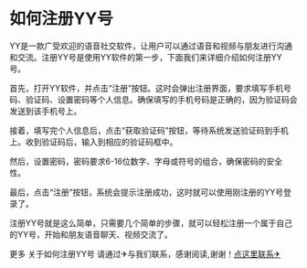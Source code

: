 # 如何注册YY号

YY是一款广受欢迎的语音社交软件，让用户可以通过语音和视频与朋友进行沟通和交流。注册YY号是使用YY软件的第一步，下面我们来详细介绍如何注册YY号。

首先，打开YY软件，并点击“注册”按钮。这时会弹出注册界面，要求填写手机号码、验证码、设置密码等个人信息。确保填写的手机号码是正确的，因为验证码会发送到该手机号上。

接着，填写完个人信息后，点击“获取验证码”按钮，等待系统发送验证码到手机上。收到验证码后，输入到相应的验证码框中。

然后，设置密码，密码要求6-16位数字、字母或符号的组合，确保密码的安全性。

最后，点击“注册”按钮，系统会提示注册成功，这时就可以使用刚注册的YY号登录了。

注册YY号就是这么简单，只需要几个简单的步骤，就可以轻松注册一个属于自己的YY号，开始和朋友语音聊天、视频交流了。

更多 关于如何注册YY号 请通过✈与我们联系，感谢阅读,谢谢！[点这里联系✈](https://abc.k02.cc)